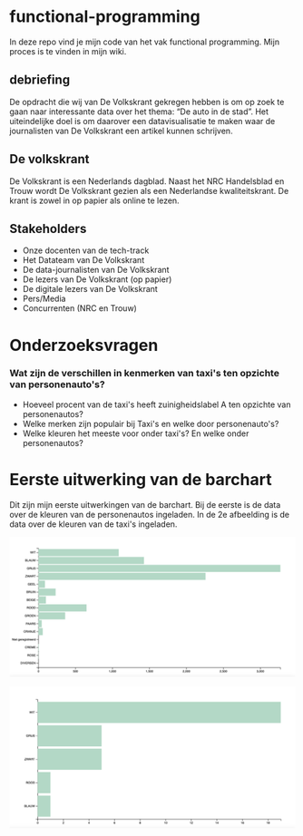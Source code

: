 # functional-programming

In deze repo vind je mijn code van het vak functional programming. Mijn proces is te vinden in mijn wiki.


## debriefing

De opdracht die wij van De Volkskrant gekregen hebben is om op zoek te gaan naar interessante data over het thema: “De auto in de stad”. Het uiteindelijke doel is om daarover een datavisualisatie te maken waar de journalisten van De Volkskrant een artikel kunnen schrijven.

## De volkskrant
De Volkskrant is een Nederlands dagblad. Naast het NRC Handelsblad en Trouw wordt De Volkskrant gezien als een Nederlandse kwaliteitskrant. De krant is zowel in op papier als online te lezen. 

## Stakeholders
* Onze docenten van de tech-track
* Het Datateam van De Volkskrant 
* De data-journalisten van De Volkskrant
* De lezers van De Volkskrant (op papier)
* De digitale lezers van De Volkskrant
* Pers/Media
* Concurrenten (NRC en Trouw)

# Onderzoeksvragen

### Wat zijn de verschillen in kenmerken van taxi's ten opzichte van personenauto's?

* Hoeveel procent van de taxi's heeft zuinigheidslabel A ten opzichte van personenautos?
* Welke merken zijn populair bij Taxi's en welke door personenauto's?
* Welke kleuren het meeste voor onder taxi's? En welke onder personenautos?

# Eerste uitwerking van de barchart
Dit zijn mijn eerste uitwerkingen van de barchart. Bij de eerste is de data over de kleuren van de personenautos ingeladen. In de 2e afbeelding is de data over de kleuren van de taxi's ingeladen.

![Barchart personenautos](https://github.com/nadinevdbosch/frontend-data/blob/main/images/barchart-personenautos.png)

![Barchart taxi's](https://github.com/nadinevdbosch/frontend-data/blob/main/images/barchart-taxis.png)
